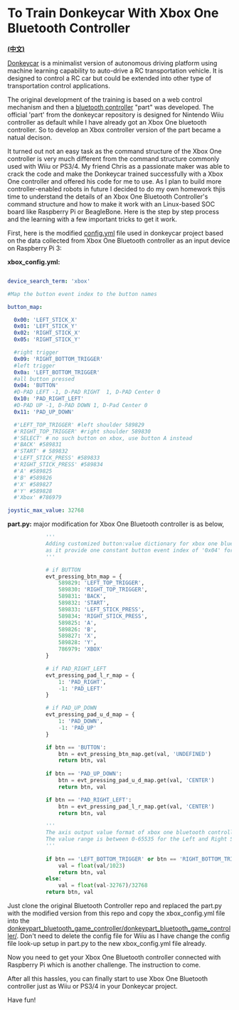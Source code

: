 # To Train Donkeycar With Xbox One Bluetooth Controller

[**(中文)**](./README_CN.md)

[Donkeycar](https://github.com/autorope/donkey2) is a minimalist version of autonomous driving platform using machine learning capability to auto-drive a RC transportation vehicle. It is designed to control a RC car but could be extended into other type of transportation control applications.

The original development of the training is based on a web control mechanism and then a [bluetooth controller](https://github.com/autorope/donkeypart_bluetooth_game_controller) "part" was developed. The official 'part' from the donkeycar repository is designed for Nintendo Wiiu controller as default while I have already got an Xbox One bluetooth controller. So to develop an Xbox controller version of the part became a natual decison.

It turned out not an easy task as the command structure of the Xbox One controller is very much different from the command structure commonly used with Wiiu or PS3/4. My friend Chris as a passionate maker was able to crack the code and make the Donkeycar trained successfully with a Xbox One controller and offered his code for me to use. As I plan to build more controller-enabled robots in future I decided to do my own homework thjis time to understand the details of an Xbox One Bluetooth Controller's command structure and how to make it work with an Linux-based SOC board like Raspberry Pi or BeagleBone. Here is the step by step process and the learning with a few important tricks to get it work.

First, here is the modified [config.yml](https://github.com/autorope/donkeypart_bluetooth_game_controller) file used in donkeycar project based on the data collected from Xbox One Bluetooth controller as an input device on Raspberry Pi 3:

**xbox_config.yml:**

```yml

device_search_term: 'xbox'

#Map the button event index to the button names

button_map:

  0x00: 'LEFT_STICK_X'
  0x01: 'LEFT_STICK_Y'
  0x02: 'RIGHT_STICK_X'
  0x05: 'RIGHT_STICK_Y'

  #right trigger
  0x09: 'RIGHT_BOTTOM_TRIGGER'
  #left trigger
  0x0a: 'LEFT_BOTTOM_TRIGGER'
  #all button pressed
  0x04: 'BUTTON'
  #D-PAD LEFT -1, D-PAD RIGHT  1, D-PAD Center 0  
  0x10: 'PAD_RIGHT_LEFT'
  #D-PAD UP -1, D-PAD DOWN 1, D-Pad Center 0
  0x11: 'PAD_UP_DOWN'

  #'LEFT_TOP_TRIGGER' #left shoulder 589829
  #'RIGHT_TOP_TRIGGER' #right shoulder 589830
  #'SELECT' # no such button on xbox, use button A instead
  #'BACK' #589831
  #'START' # 589832
  #'LEFT_STICK_PRESS' #589833
  #'RIGHT_STICK_PRESS' #589834
  #'A' #589825
  #'B' #589826
  #'X' #589827
  #'Y' #589828
  #'Xbox' #786979

joystic_max_value: 32768
```

**part.py:** major modification for Xbox One Bluetooth controller is as below,

```python
            '''
            Adding customized button:value dictionary for xbox one bluetooth controller
            as it provide one constant button event index of '0x04' for all button pressing event and use value to differentiate the button type. This 'button:value' is collected with the built-in tool from Donkeycar bluetooth controller part. 
            '''

            # if BUTTON
            evt_pressing_btn_map = {
                589829: 'LEFT_TOP_TRIGGER',
                589830: 'RIGHT_TOP_TRIGGER',
                589831: 'BACK',
                589832: 'START',
                589833: 'LEFT_STICK_PRESS',
                589834: 'RIGHT_STICK_PRESS',
                589825: 'A',
                589826: 'B',
                589827: 'X',
                589828: 'Y',
                786979: 'XBOX'
            }

            # if PAD_RIGHT_LEFT
            evt_pressing_pad_l_r_map = {
                1: 'PAD_RIGHT',
                -1: 'PAD_LEFT'
            }

            # if PAD_UP_DOWN
            evt_pressing_pad_u_d_map = {
                1: 'PAD_DOWN',
                -1: 'PAD_UP'
            }

            if btn == 'BUTTON':
                btn = evt_pressing_btn_map.get(val, 'UNDEFINED')
                return btn, val
            
            if btn == 'PAD_UP_DOWN':
                btn = evt_pressing_pad_u_d_map.get(val, 'CENTER')
                return btn, val

            if btn == 'PAD_RIGHT_LEFT':
                btn = evt_pressing_pad_l_r_map.get(val, 'CENTER')
                return btn, val

            '''
            The axis output value format of xbox one bluetooth controller is different from Wiiu or PS3/4.
            The value range is between 0-65535 for the Left and Right Stick movement and 0-1023 for the Left and Right Bottom Triggers.
            '''	
            
            if btn == 'LEFT_BOTTOM_TRIGGER' or btn == 'RIGHT_BOTTOM_TRIGGER':
                val = float(val/1023)
                return btn, val
            else:
                val = float(val-32767)/32768
            return btn, val
```

Just clone the original Bluetooth Controller repo and replaced the part.py with the modified version from this repo and copy the xbox_config.yml file into the [donkeypart_bluetooth_game_controller/donkeypart_bluetooth_game_controller/](https://github.com/autorope/donkeypart_bluetooth_game_controller/tree/master/donkeypart_bluetooth_game_controller). Don't need to delete the config file for Wiiu as I have change the config file look-up setup in part.py to the new xbox_config.yml file already.

Now you need to get your Xbox One Bluetooth controller connected with Raspberry Pi which is another challenge. The instruction to come. 

After all this hassles, you can finally start to use Xbox One Bluetooth controller just as Wiiu or PS3/4 in your Donkeycar project.

Have fun!
